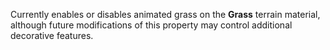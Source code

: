 Currently enables or disables animated grass on the **Grass** terrain
material, although future modifications of this property may control
additional decorative features.